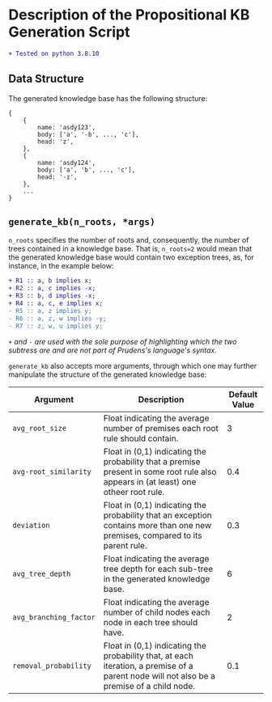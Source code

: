 # Description of the Propositional KB Generation Script

```diff
+ Tested on python 3.8.10
```

## Data Structure

The generated knowledge base has the following structure:
```
{
    {
        name: 'asdy123',
        body: ['a', '-b', ..., 'c'],
        head: 'z',
    },
    {
        name: 'asdy124',
        body: ['a', 'b', ..., 'c'],
        head: '-z',
    },
    ...
}
```

## `generate_kb(n_roots, *args)`

`n_roots` specifies the number of roots and, consequently, the number of trees contained in a knowledge base. That is, `n_roots=2` would mean that the generated knowledge base would contain two exception trees, as, for instance, in the example below:

```diff
+ R1 :: a, b implies x;
+ R2 :: a, c implies -x;
+ R3 :: b, d implies -x;
+ R4 :: a, c, e implies x;
- R5 :: a, z implies y;
- R6 :: a, z, w implies -y;
- R7 :: z, w, u implies y;
```

*`+` and `-` are used with the sole purpose of highlighting which the two subtress are and are not part of Prudens's language's syntax.*

`generate_kb` also accepts more arguments, through which one may further manipulate the structure of the generated knowledge base:

| Argument | Description | Default Value |
| -------- | ----------- | ------------- |
| `avg_root_size` | Float indicating the average number of premises each root rule should contain. | 3 |
| `avg-root_similarity` | Float in (0,1) indicating the probability that a premise present in some root rule also appears in (at least) one otheer root rule.| 0.4 |
| `deviation` | Float in (0,1) indicating the probability that an exception contains more than one new premises, compared to its parent rule.| 0.3 |
| `avg_tree_depth` | Float indicating the average tree depth for each sub-tree in the generated knowledge base. | 6 |
| `avg_branching_factor` | Float indicating the average number of child nodes each node in each tree should have. | 2 |
| `removal_probability` | Float in (0,1) indicating the probability that, at each iteration, a premise of a parent node will not also be a premise of a child node. | 0.1 |
